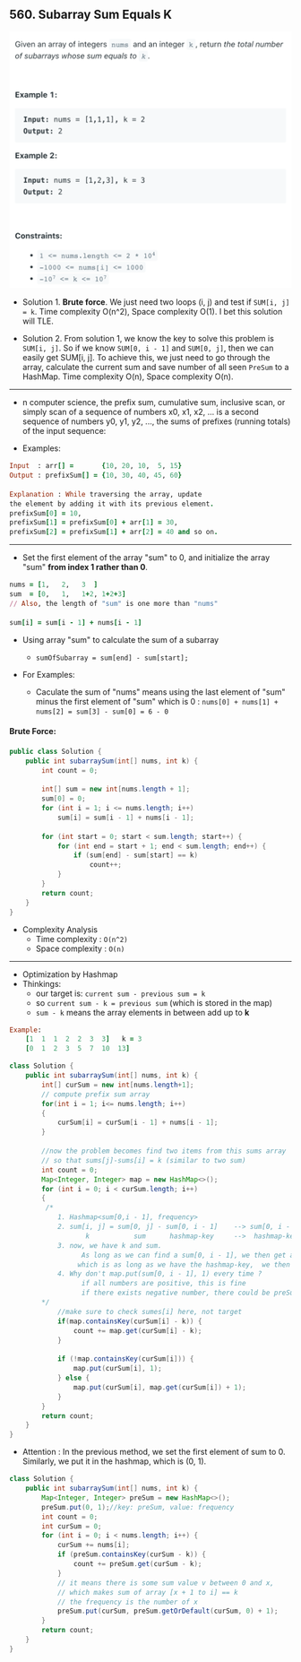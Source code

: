 ## 560. Subarray Sum Equals K
![](img/2022-05-04-12-25-34.png)

- Solution 1. **Brute force**. We just need two loops (i, j) and test if 
  `SUM[i, j] = k`. Time complexity O(n^2), Space complexity O(1). 
  I bet this solution will TLE.

- Solution 2. From solution 1, we know the key to solve this problem is `SUM[i, j]`. 
  So if we know `SUM[0, i - 1]` and `SUM[0, j]`, then we can easily get SUM[i, j]. To 
  achieve this, we just need to go through the array, calculate the current sum and 
  save number of all seen `PreSum` to a HashMap. Time complexity O(n), Space 
  complexity O(n).

---

- n computer science, the prefix sum, cumulative sum, inclusive scan, or simply scan 
  of a sequence of numbers x0, x1, x2, ... is a second sequence of numbers y0, y1, 
  y2, ..., the sums of prefixes (running totals) of the input sequence:

- Examples:

```ruby
Input  : arr[] =       {10, 20, 10,  5, 15}
Output : prefixSum[] = {10, 30, 40, 45, 60}

Explanation : While traversing the array, update 
the element by adding it with its previous element.
prefixSum[0] = 10, 
prefixSum[1] = prefixSum[0] + arr[1] = 30, 
prefixSum[2] = prefixSum[1] + arr[2] = 40 and so on.
```
---

- Set the first element of the array "sum" to 0, and initialize the array "sum" 
  **from index 1 rather than 0**.

```ruby
nums = [1,   2,   3  ]
sum  = [0,   1,   1+2, 1+2+3] 
// Also, the length of "sum" is one more than "nums"  

sum[i] = sum[i - 1] + nums[i - 1]
```

- Using array "sum" to calculate the sum of a subarray
  - `sumOfSubarray = sum[end] - sum[start];`

- For Examples:
  - Caculate the sum of "nums" means using 
    the last element of "sum" minus the first element of "sum" which is 0 :
    `nums[0] + nums[1] + nums[2] = sum[3] - sum[0] = 6 - 0`

#### Brute Force:

```java
public class Solution {
    public int subarraySum(int[] nums, int k) {
        int count = 0;
      
        int[] sum = new int[nums.length + 1];
        sum[0] = 0;
        for (int i = 1; i <= nums.length; i++)
            sum[i] = sum[i - 1] + nums[i - 1];
      
        for (int start = 0; start < sum.length; start++) {
            for (int end = start + 1; end < sum.length; end++) {
                if (sum[end] - sum[start] == k)
                    count++;
            }
        }
        return count;
    }
}
```

- Complexity Analysis
  - Time complexity : `O(n^2)`
  - Space complexity : `O(n)`

---

- Optimization by Hashmap
- Thinkings:
  - our target is: `current sum - previous sum = k`
  - so `current sum - k = previous sum` (which is stored in the map)
  - `sum - k` means the array elements in between add up to **k**

```ruby
Example:
    [1  1  1  2  2  3  3]   k = 3
    [0  1  2  3  5  7  10  13]
```

```java
class Solution {
    public int subarraySum(int[] nums, int k) {
        int[] curSum = new int[nums.length+1];
        // compute prefix sum array
        for(int i = 1; i<= nums.length; i++)
        {
            curSum[i] = curSum[i - 1] + nums[i - 1];
        }
        
        //now the problem becomes find two items from this sums array 
        // so that sums[j]-sums[i] = k (similar to two sum)
        int count = 0; 
        Map<Integer, Integer> map = new HashMap<>();
        for (int i = 0; i < curSum.length; i++)
        {
         /*
            1. Hashmap<sum[0,i - 1], frequency>
            2. sum[i, j] = sum[0, j] - sum[0, i - 1]    --> sum[0, i - 1] = sum[0, j] - sum[i, j]
                   k           sum      hashmap-key     -->  hashmap-key  =  sum - k
            3. now, we have k and sum.  
                  As long as we can find a sum[0, i - 1], we then get a valid subarray
                 which is as long as we have the hashmap-key,  we then get a valid subarray
            4. Why don't map.put(sum[0, i - 1], 1) every time ?
                  if all numbers are positive, this is fine
                  if there exists negative number, there could be preSum frequency > 1
        */         
            //make sure to check sumes[i] here, not target
            if(map.containsKey(curSum[i] - k)) {
                count += map.get(curSum[i] - k);
            }

            if (!map.containsKey(curSum[i])) {
                map.put(curSum[i], 1);
            } else {
                map.put(curSum[i], map.get(curSum[i]) + 1);
            }
        }
        return count;        
    }
}
```


  - Attention : In the previous method, we set the first element of sum to 0. 
    Similarly, we put it in the hashmap, which is (0, 1).


```java
class Solution {
    public int subarraySum(int[] nums, int k) {
        Map<Integer, Integer> preSum = new HashMap<>();
        preSum.put(0, 1);//key: preSum, value: frequency
        int count = 0;
        int curSum = 0;
        for (int i = 0; i < nums.length; i++) {
            curSum += nums[i];
            if (preSum.containsKey(curSum - k)) {
                count += preSum.get(curSum - k);                
            }
            // it means there is some sum value v between 0 and x, 
            // which makes sum of array [x + 1 to i] == k
            // the frequency is the number of x
            preSum.put(curSum, preSum.getOrDefault(curSum, 0) + 1);
        }
        return count;
    }
}
```